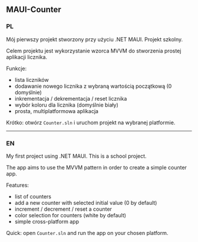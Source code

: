 ## MAUI-Counter

### PL

Mój pierwszy projekt stworzony przy użyciu .NET MAUI. Projekt szkolny.

Celem projektu jest wykorzystanie wzorca MVVM do stworzenia prostej aplikacji licznika.

Funkcje:
- lista liczników
- dodawanie nowego licznika z wybraną wartością początkową (0 domyślnie)
- inkrementacja / dekrementacja / reset licznika
- wybór koloru dla licznika (domyślnie biały)
- prosta, multiplatformowa aplikacja

Krótko: otwórz `Counter.sln` i uruchom projekt na wybranej platformie.

---

### EN

My first project using .NET MAUI. This is a school project.

The app aims to use the MVVM pattern in order to create a simple counter app.

Features:
- list of counters
- add a new counter with selected initial value (0 by default)
- increment / decrement / reset a counter
- color selection for counters (white by default)
- simple cross-platform app

Quick: open `Counter.sln` and run the app on your chosen platform.
